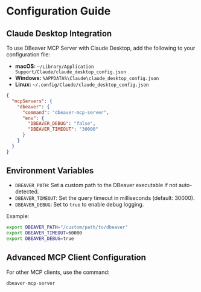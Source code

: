 # Configuration Guide

## Claude Desktop Integration

To use DBeaver MCP Server with Claude Desktop, add the following to your configuration file:

- **macOS:** `~/Library/Application Support/Claude/claude_desktop_config.json`
- **Windows:** `%APPDATA%\Claude\claude_desktop_config.json`
- **Linux:** `~/.config/Claude/claude_desktop_config.json`

```json
{
  "mcpServers": {
    "dbeaver": {
      "command": "dbeaver-mcp-server",
      "env": {
        "DBEAVER_DEBUG": "false",
        "DBEAVER_TIMEOUT": "30000"
      }
    }
  }
}
```

## Environment Variables

- `DBEAVER_PATH`: Set a custom path to the DBeaver executable if not auto-detected.
- `DBEAVER_TIMEOUT`: Set the query timeout in milliseconds (default: 30000).
- `DBEAVER_DEBUG`: Set to `true` to enable debug logging.

Example:
```bash
export DBEAVER_PATH="/custom/path/to/dbeaver"
export DBEAVER_TIMEOUT=60000
export DBEAVER_DEBUG=true
```

## Advanced MCP Client Configuration

For other MCP clients, use the command:
```bash
dbeaver-mcp-server
```

